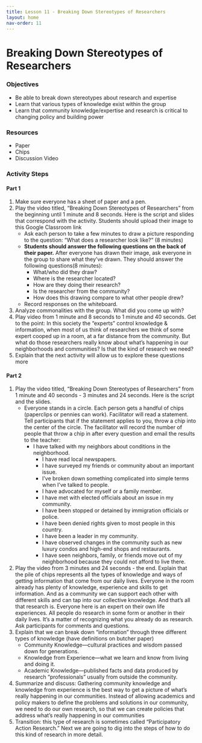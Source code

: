 ```yaml
---
title: Lesson 11 - Breaking Down Stereotypes of Researchers
layout: home
nav-order: 11
---
```


 # Breaking Down Stereotypes of Researchers

### Objectives
- Be able to break down stereotypes about research and expertise
- Learn that various types of knowledge exist within the group
- Learn that community knowledge/expertise and research is critical to changing policy and building power

### Resources
- Paper
- Chips
- Discussion Video

### Activity Steps
#### Part 1

1. Make sure everyone has a sheet of paper and a pen.
2. Play the video titled, “Breaking Down Stereotypes of Researchers” from the beginning until 1 minute and 8 seconds. Here is the script and slides that correspond with the activity. Students should upload their image to this Google Classroom link
    - Ask each person to take a few minutes to draw a picture responding to the question: “What does a researcher look like?” (8 minutes)
    - **Students should answer the following questions on the back of their paper.** After everyone has drawn their image, ask everyone in the group to share what  they’ve drawn. They should answer the following questions(8 minutes): 
        - What/who did they draw? 
        - Where is the researcher located? 
        - How are they doing their research? 
        - Is the researcher from the community?
        - How does this drawing compare to what other people drew?
    - Record responses on the whiteboard.
3. Analyze commonalities with the group. What did you come up with?
4. Play video from 1 minute and 8 seconds to 1 minute and 40 seconds. Get to the point: In this society the “experts” control knowledge & information, when most of us think of researchers we think of some expert cooped up in a room, at a far distance from the community. But what do those researchers really know about what’s happening in our neighborhoods and communities? Is that the kind of research we need?
5. Explain that the next activity will allow us to explore these questions more

#### Part 2

1. Play the video titled, “Breaking Down Stereotypes of Researchers” from 1 minute and 40 seconds - 3 minutes and 24 seconds. Here is the script and the slides. 
    - Everyone stands in a circle. Each person gets a handful of chips (paperclips or pennies can work). Facilitator will read a statement. Tell participants that if the statement applies to you, throw a chip into the center of the circle. The facilitator will record the number of people that throw a chip in after every question and email the results to the teacher:
        - I have talked with my neighbors about conditions in the neighborhood.
            - I have read local newspapers.
            - I have surveyed my friends or community about an important issue.
            - I’ve broken down something complicated into simple terms when I’ve talked to people.
            - I have advocated for myself or a family member.
            - I have met with elected officials about an issue in my community.
            - I have been stopped or detained by immigration officials or police.
            - I have been denied rights given to most people in this country.
            - I have been a leader in my community.
            - I have observed changes in the community such as new luxury condos and high-end shops and restaurants.
            - I have seen neighbors, family, or friends move out of my neighborhood because they could not afford to live there.
2. Play the video from 3 minutes and 24 seconds - the end. Explain that the pile of chips represents all the types of knowledge and ways of getting information that come from our daily lives. Everyone in the room already has plenty of knowledge, experience and skills to get information. And as a community we can support each other with different skills and can tap into our collective knowledge. And that’s all that research is. Everyone here is an expert on their own life experiences. All people do research in some form or another in their daily lives. It’s a matter of recognizing what you already do as research. Ask participants for comments and questions.
3. Explain that we can break down “information” through three different types of knowledge (have definitions on butcher paper)
    - Community Knowledge—cultural practices and wisdom passed down for generations.
    - Knowledge from Experience—what we learn and know from living and doing it.
    - Academic Knowledge—published facts and data produced by research “professionals” usually from outside the community.
4. Summarize and discuss: Gathering community knowledge and knowledge from experience is the best way to get a picture of what’s really happening in our communities. Instead of allowing academics and policy makers to define the problems and solutions in our community, we need to do our own research, so that we can create policies that address what’s really happening in our communities
5. Transition: this type of research is sometimes called “Participatory Action Research.” Next we are going to dig into the steps of how to do this kind of research in more detail.

